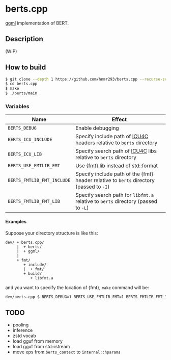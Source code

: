 # berts.cpp

[ggml](https://github.com/ggerganov/ggml) implementation of BERT.

## Description

(WIP)

## How to build

```bash
$ git clone --depth 1 https://github.com/hnmr293/berts.cpp --recurse-submodules --shallow-submodules
$ cd berts.cpp
$ make
$ ./berts/main
```

### Variables

|Name|Effect|
|---  |---   |
|`BERTS_DEBUG`|Enable debugging|
|`BERTS_ICU_INCLUDE`|Specify include path of [ICU4C](https://unicode-org.github.io/icu/userguide/icu4c/) headers relative to `berts` directory|
|`BERTS_ICU_LIB`|Specify search path of [ICU4C](https://unicode-org.github.io/icu/userguide/icu4c/) libs relative to `berts` directory|
|`BERTS_USE_FMTLIB_FMT`|Use [{fmt} lib](https://github.com/fmtlib/fmt) instead of std::format|
|`BERTS_FMTLIB_FMT_INCLUDE`|Specify include path of the {fmt} header relative to `berts` directory (passed to `-I`)|
|`BERTS_FMTLIB_FMT_LIB`|Specify search path for `libfmt.a` relative to `berts` directory (passed to `-L`)|

#### Examples

Suppose your directory structure is like this:

```
dev/ + berts.cpp/
     |  + berts/
     |  + ggml/
     |
     + fmt/
        + include/
        |  + fmt/
        + build/
           + libfmt.a
```

and you want to specify the location of {fmt}, `make` command will be:

```bash
dev/berts.cpp $ BERTS_DEBUG=1 BERTS_USE_FMTLIB_FMT=1 BERTS_FMTLIB_FMT_INCLUDE="../fmt/include" BERTS_FMTLIB_FMT_LIB="../fmt/build" make
```

## TODO

- pooling
- inference
- zstd vocab
- load gguf from memory
- load gguf from std::istream
- move eps from `berts_context` to `internal::hparams`
